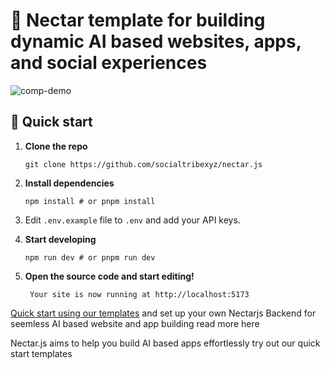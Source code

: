# 🤖 Nectar template for building dynamic AI based websites, apps, and social experiences   

![comp-demo](https://user-images.githubusercontent.com/102473837/234518800-50d67f9e-53f9-4a25-ba81-81d2ba974165.gif)

## 🚀 Quick start

1. **Clone the repo**

    ```shell
    git clone https://github.com/socialtribexyz/nectar.js
    ```

2. **Install dependencies**

    ```shell
    npm install # or pnpm install
    ```

3. Edit ``.env.example`` file to ``.env`` and add your API keys.
4. **Start developing**

    ```shell
    npm run dev # or pnpm run dev
    ```

5. **Open the source code and start editing!**

        Your site is now running at http://localhost:5173

[Quick start using our templates](https://resources.nectarhub.xyz/)
and set up your own Nectarjs Backend for seemless AI based website and app building read more here 

Nectar.js aims to help you build AI based apps effortlessly 
try out our quick start templates
